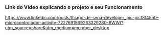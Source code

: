 ### Link do Vídeo explicando o projeto e seu Funcionamento

https://www.linkedin.com/posts/thiago-de-sena-developer_pic-pic18f4550-microcontrolador-activity-7227691569263329280-8WWt?utm_source=share&utm_medium=member_desktop
